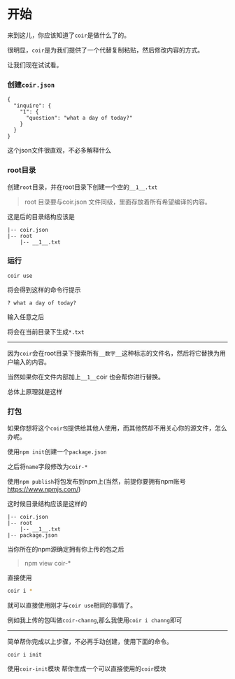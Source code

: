 # 开始

来到这儿，你应该知道了`coir`是做什么了的。

很明显，`coir`是为我们提供了一个代替复制粘贴，然后修改内容的方式。

让我们现在试试看。

### 创建`coir.json`

```
{
  "inquire": {
    "1": {
      "question": "what a day of today?"
    }
  }
}

```

这个json文件很直观，不必多解释什么

### root目录

创建`root`目录，并在root目录下创建一个空的`__1__.txt`

>root 目录要与coir.json 文件同级，里面存放着所有希望编译的内容。

这是后的目录结构应该是

    |-- coir.json
    |-- root
        |-- __1__.txt
### 运行
```
coir use
```

将会得到这样的命令行提示

```
? what a day of today?
```
输入任意之后

将会在当前目录下生成`*.txt`

---

因为`coir`会在root目录下搜索所有`__数字__`这种标志的文件名，然后将它替换为用户输入的内容。

当然如果你在文件内部加上`__1__`coir 也会帮你进行替换。

总体上原理就是这样

### 打包
如果你想将这个`coir包`提供给其他人使用，而其他然却不用关心你的源文件，怎么办呢。

使用`npm init`创建一个`package.json`        

之后将`name`字段修改为`coir-*`

使用`npm publish`将包发布到npm上(当然，前提你要拥有npm账号 https://www.npmjs.com/)

这时候目录结构应该是这样的

    |-- coir.json
    |-- root
        |-- __1__.txt
    |-- package.json
        
当你所在的npm源确定拥有你上传的包之后
> npm view coir-*

直接使用  
```bash
coir i *
```
就可以直接使用刚才与`coir use`相同的事情了。

例如我上传的包叫做`coir-channg`,那么我使用`coir i channg`即可

---

简单帮你完成以上步骤，不必再手动创建，使用下面的命令。

```
coir i init
```

使用`coir-init`模块 帮你生成一个可以直接使用的`coir`模块